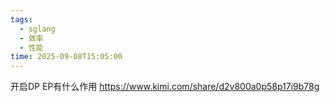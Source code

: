 ```yaml
---
tags:
  - sglang
  - 效率
  - 性能
time: 2025-09-08T15:05:00
---
```

开启DP EP有什么作用 https://www.kimi.com/share/d2v800a0p58p17i9b78g